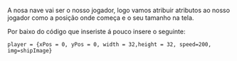 A nosa nave vai ser o nosso jogador, logo vamos atribuir atributos ao nosso jogador como a posição onde começa e o seu tamanho na tela.

Por baixo do código que inseriste á pouco insere o seguinte:

    player = {xPos = 0, yPos = 0, width = 32,height = 32, speed=200, img=shipImage}
